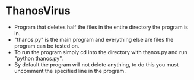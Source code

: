 # ThanosVirus
- Program that deletes half the files in the entire directory the program is in. 
- "thanos.py" is the main program and everything else are files the program can be tested on.
- To run the program simply cd into the directory with thanos.py and run "python thanos.py".
- By default the program will not delete anything, to do this you must uncomment the specified line in the program.
